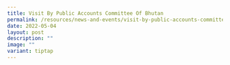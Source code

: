 ```yaml
---
title: Visit By Public Accounts Committee Of Bhutan
permalink: /resources/news-and-events/visit-by-public-accounts-committee-of-bhutan-2022/
date: 2022-05-04
layout: post
description: ""
image: ""
variant: tiptap
---
```

